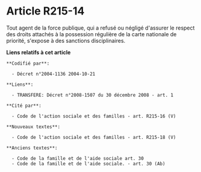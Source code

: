 # Article R215-14

Tout agent de la force publique, qui a refusé ou négligé d'assurer le respect des droits attachés à la possession régulière
de la carte nationale de priorité, s'expose à des sanctions disciplinaires.

**Liens relatifs à cet article**

	**Codifié par**:

	  - Décret n°2004-1136 2004-10-21

	**Liens**:

	  - TRANSFERE: Décret n°2008-1507 du 30 décembre 2008 - art. 1

	**Cité par**:

	  - Code de l'action sociale et des familles - art. R215-16 (V)

	**Nouveaux textes**:

	  - Code de l'action sociale et des familles - art. R215-18 (V)

	**Anciens textes**:

	  - Code de la famille et de l'aide sociale art. 30
	  - Code de la famille et de l'aide sociale. - art. 30 (Ab)
